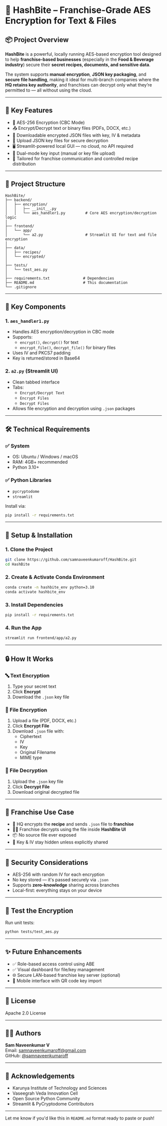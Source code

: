 
# 🔐 HashBite – Franchise-Grade AES Encryption for Text & Files

## 📦 Project Overview

**HashBite** is a powerful, locally running AES-based encryption tool designed to help **franchise-based businesses** (especially in the **Food & Beverage industry**) secure their **secret recipes, documents, and sensitive data**.

The system supports **manual encryption**, **JSON key packaging**, and **secure file handling**, making it ideal for multi-branch companies where the **HQ retains key authority**, and franchises can decrypt only what they’re permitted to — all without using the cloud.

---

## 🌟 Key Features

- 🔐 AES-256 Encryption (CBC Mode)
- 📤 Encrypt/Decrypt text or binary files (PDFs, DOCX, etc.)
- 📁 Downloadable encrypted JSON files with key, IV & metadata
- 📂 Upload JSON key files for secure decryption
- 🖥️ Streamlit-powered local GUI — no cloud, no API required
- 🔄 Dual-mode key input (manual or key file upload)
- 💼 Tailored for franchise communication and controlled recipe distribution

---

## 📂 Project Structure

```
HashBite/
├── backend/
│   ├── encryption/
│   │   ├── __init__.py
│   │   └── aes_handler1.py         # Core AES encryption/decryption logic
│
├── frontend/
│   └── app/
│       └── a2.py                   # Streamlit UI for text and file encryption
│
├── data/
│   ├── recipes/
│   └── encrypted/
│
├── tests/
│   └── test_aes.py
│
├── requirements.txt               # Dependencies
├── README.md                      # This documentation
└── .gitignore
```

---

## 🔑 Key Components

### 1. `aes_handler1.py`

- Handles AES encryption/decryption in CBC mode
- Supports:
  - `encrypt()`, `decrypt()` for text
  - `encrypt_file()`, `decrypt_file()` for binary files
- Uses IV and PKCS7 padding
- Key is returned/stored in Base64

### 2. `a2.py` (Streamlit UI)

- Clean tabbed interface
- Tabs:
  - `Encrypt/Decrypt Text`
  - `Encrypt Files`
  - `Decrypt Files`
- Allows file encryption and decryption using `.json` packages

---

## 🛠 Technical Requirements

### ✅ System

- OS: Ubuntu / Windows / macOS
- RAM: 4GB+ recommended
- Python 3.10+

### ✅ Python Libraries

- `pycryptodome`
- `streamlit`

Install via:

```bash
pip install -r requirements.txt
```

---

## 🔧 Setup & Installation

### 1. Clone the Project

```bash
git clone https://github.com/samnaveenkumaroff/HashBite.git
cd HashBite
```

### 2. Create & Activate Conda Environment

```bash
conda create -n hashbite_env python=3.10
conda activate hashbite_env
```

### 3. Install Dependencies

```bash
pip install -r requirements.txt
```

### 4. Run the App

```bash
streamlit run frontend/app/a2.py
```

---

## 🔒 How It Works

### 🔤 Text Encryption

1. Type your secret text
2. Click **Encrypt**
3. Download the `.json` key file

### 📁 File Encryption

1. Upload a file (PDF, DOCX, etc.)
2. Click **Encrypt File**
3. Download `.json` file with:
   - Ciphertext
   - IV
   - Key
   - Original Filename
   - MIME type

### 📂 File Decryption

1. Upload the `.json` key file
2. Click **Decrypt File**
3. Download original decrypted file

---

## 🧠 Franchise Use Case

- 🍔 HQ encrypts the **recipe** and sends `.json` file to **franchise**
- 🧑‍🍳 Franchise decrypts using the file inside **HashBite UI**
- 📦 No source file ever exposed
- 🔐 Key & IV stay hidden unless explicitly shared

---

## 🔐 Security Considerations

- AES-256 with random IV for each encryption
- No key stored — it's passed securely via `.json`
- Supports **zero-knowledge** sharing across branches
- Local-first: everything stays on your device

---

## 🧪 Test the Encryption

Run unit tests:

```bash
python tests/test_aes.py
```

---

## ✨ Future Enhancements

- ✅ Role-based access control using ABE
- ✅ Visual dashboard for file/key management
- 🌐 Secure LAN-based franchise key server (optional)
- 📱 Mobile interface with QR code key import

---

## 🧾 License

Apache 2.0 License

---

## 👨‍💻 Authors

**Sam Naveenkumar V**  
Email: [samnaveenkumaroff@gmail.com](mailto:samnaveenkumaroff@gmail.com)  
GitHub: [@samnaveenkumaroff](https://github.com/samnaveenkumaroff)


---

## 🙏 Acknowledgements

- Karunya Institute of Technology and Sciences
- Vaseegrah Veda Innovation Cell
- Open Source Python Community
- Streamlit & PyCryptodome Contributors

---

Let me know if you'd like this in `README.md` format ready to paste or push!
